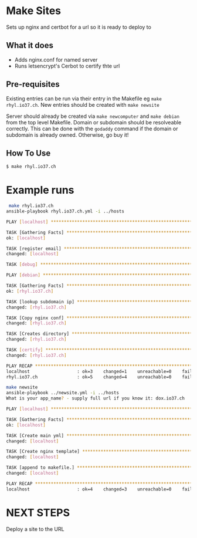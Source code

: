 # Make Sites

Sets up nginx and certbot for a url so it is ready to deploy to

## What it does

* Adds nginx.conf for named server
* Runs letsencrypt's Cerbot to certify thte url

## Pre-requisites

Existing entries can be run via their entry in the Makefile eg `make rhyl.io37.ch`. New entries should be created with `make newsite`

Server should already be created via `make newcomputer` and `make debian` from the top level Makefile. Domain or subdomain should be resolveable correctly. This can be done with the `godaddy` command if the domain or subdomain is already owned. Otherwise, go buy it!

## How To Use

```bash
$ make rhyl.io37.ch
```

# Example runs

```bash
 make rhyl.io37.ch
ansible-playbook rhyl.io37.ch.yml -i ../hosts

PLAY [localhost] **********************************************************************************************************************

TASK [Gathering Facts] ****************************************************************************************************************
ok: [localhost]

TASK [register email] *****************************************************************************************************************
changed: [localhost]

TASK [debug] **************************************************************************************************************************

PLAY [debian] *************************************************************************************************************************

TASK [Gathering Facts] ****************************************************************************************************************
ok: [rhyl.io37.ch]

TASK [lookup subdomain ip] ************************************************************************************************************
changed: [rhyl.io37.ch]

TASK [Copy nginx conf] ****************************************************************************************************************
changed: [rhyl.io37.ch]

TASK [Creates directory] **************************************************************************************************************
changed: [rhyl.io37.ch]

TASK [certify] ************************************************************************************************************************
changed: [rhyl.io37.ch]

PLAY RECAP ****************************************************************************************************************************
localhost                  : ok=3    changed=1    unreachable=0    failed=0    skipped=0    rescued=0    ignored=0
rhyl.io37.ch               : ok=5    changed=4    unreachable=0    failed=0    skipped=0    rescued=0    ignored=0
```


```bash
make newsite
ansible-playbook ../newsite.yml -i ../hosts
What is your app_name? - supply full url if you know it: dox.io37.ch

PLAY [localhost] **********************************************************************************************************************

TASK [Gathering Facts] ****************************************************************************************************************
ok: [localhost]

TASK [Create main yml] ****************************************************************************************************************
changed: [localhost]

TASK [Create nginx template] **********************************************************************************************************
changed: [localhost]

TASK [append to makefile.] ************************************************************************************************************
changed: [localhost]

PLAY RECAP ****************************************************************************************************************************
localhost                  : ok=4    changed=3    unreachable=0    failed=0    skipped=0    rescued=0    ignored=0
```

# NEXT STEPS

Deploy a site to the URL

